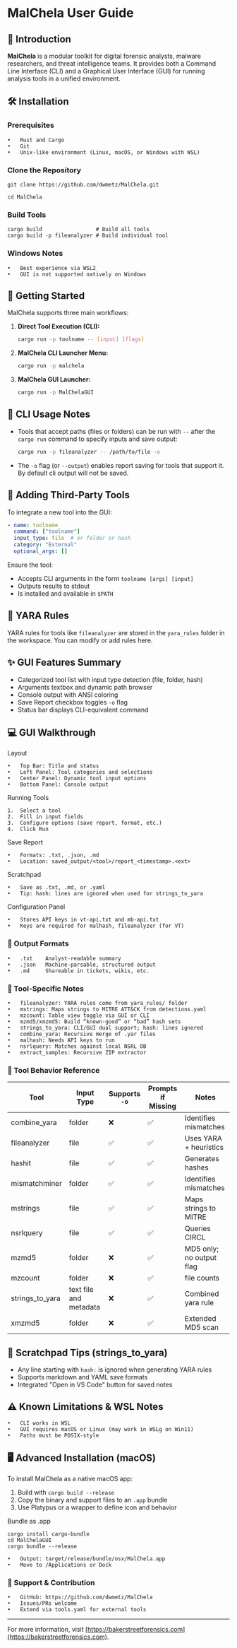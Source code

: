 
# MalChela User Guide

## 🦀 Introduction

**MalChela** is a modular toolkit for digital forensic analysts, malware researchers, and threat intelligence teams. It provides both a Command Line Interface (CLI) and a Graphical User Interface (GUI) for running analysis tools in a unified environment.


## 🛠 Installation

### Prerequisites

	•	Rust and Cargo
	•	Git
	•	Unix-like environment (Linux, macOS, or Windows with WSL)

### Clone the Repository
```
git clone https://github.com/dwmetz/MalChela.git

cd MalChela
```
### Build Tools

```
cargo build                 # Build all tools
cargo build -p fileanalyzer # Build individual tool
```
### Windows Notes

	•	Best experience via WSL2
	•	GUI is not supported natively on Windows

## 🚀 Getting Started

MalChela supports three main workflows:

1. **Direct Tool Execution (CLI):**
   ```bash
   cargo run -p toolname -- [input] [flags]
   ```
2. **MalChela CLI Launcher Menu:**
   ```bash
   cargo run -p malchela
   ```
3. **MalChela GUI Launcher:**
   ```bash
   cargo run -p MalChelaGUI
   ```

## 🔧 CLI Usage Notes

- Tools that accept paths (files or folders) can be run with `--` after the `cargo run` command to specify inputs and save output:
  ```bash
  cargo run -p fileanalyzer -- /path/to/file -o
  ```
- The `-o` flag (or `--output`) enables report saving for tools that support it. By default cli output will not be saved.


## 📁 Adding Third-Party Tools

To integrate a new tool into the GUI:

```yaml
- name: toolname
  command: ["toolname"]
  input_type: file  # or folder or hash
  category: "External"
  optional_args: []
```

Ensure the tool:
- Accepts CLI arguments in the form `toolname [args] [input]`
- Outputs results to stdout
- Is installed and available in `$PATH`

## 📂 YARA Rules

YARA rules for tools like `fileanalyzer` are stored in the `yara_rules` folder in the workspace. You can modify or add rules here.

## ✨ GUI Features Summary

- Categorized tool list with input type detection (file, folder, hash)
- Arguments textbox and dynamic path browser
- Console output with ANSI coloring
- Save Report checkbox toggles `-o` flag
- Status bar displays CLI-equivalent command

## 💻 GUI Walkthrough

Layout

	•	Top Bar: Title and status
	•	Left Panel: Tool categories and selections
	•	Center Panel: Dynamic tool input options
	•	Bottom Panel: Console output

Running Tools

	1.	Select a tool
	2.	Fill in input fields
	3.	Configure options (save report, format, etc.)
	4.	Click Run

Save Report

	•	Formats: .txt, .json, .md
	•	Location: saved_output/<tool>/report_<timestamp>.<ext>

Scratchpad

	•	Save as .txt, .md, or .yaml
	•	Tip: hash: lines are ignored when used for strings_to_yara

Configuration Panel

	•	Stores API keys in vt-api.txt and mb-api.txt
	•	Keys are required for malhash, fileanalyzer (for VT)

### 📄 Output Formats

	•	.txt	Analyst-readable summary
	•	.json	Machine-parsable, structured output
	•	.md 	Shareable in tickets, wikis, etc.

### 🧮 Tool-Specific Notes

	•	fileanalyzer: YARA rules come from yara_rules/ folder
	•	mstrings: Maps strings to MITRE ATT&CK from detections.yaml
	•	mzcount: Table view toggle via GUI or CLI 
	•	mzmd5/xmzmd5: Build “known-good” or “bad” hash sets
	•	strings_to_yara: CLI/GUI dual support; hash: lines ignored
	•	combine_yara: Recursive merge of .yar files
	•	malhash: Needs API keys to run
	•	nsrlquery: Matches against local NSRL DB
	•	extract_samples: Recursive ZIP extractor


### 🧪 Tool Behavior Reference

| Tool          | Input Type | Supports `-o` | Prompts if Missing | Notes |
|---------------|-------------|----------------|---------------------|-------|
| combine_yara | folder      | ❌             | ✅                  | Identifies mismatches || extract_samples | file      | ❌             | ✅                  | Extracts archive contents |
| fileanalyzer  | file        | ✅             | ✅                  | Uses YARA + heuristics |
| hashit | file      | ✅             | ✅                  | Generates hashes || malhash       | hash        | ✅             | ❌                  | Uses vt-cli + bazaar-cli |
| mismatchminer | folder      | ✅             | ✅                  | Identifies mismatches |
| mstrings      | file        | ✅             | ✅                  | Maps strings to MITRE |
| nsrlquery | file      | ✅             | ✅                  | Queries CIRCL || strings_to_yara | file      | ❌             | ✅                  | Generates YARA rules |
| mzmd5         | folder      | ❌             | ✅                  | MD5 only; no output flag |
| mzcount         | folder      | ❌             | ✅                  | file counts |
| strings_to_yara        | text file and metadata      | ❌             | ✅                  | Combined yara rule |
| xmzmd5        | folder      | ❌             | ✅                  | Extended MD5 scan |

## 📝 Scratchpad Tips (strings_to_yara)

- Any line starting with `hash:` is ignored when generating YARA rules
- Supports markdown and YAML save formats
- Integrated "Open in VS Code" button for saved notes

## ⚠️ Known Limitations & WSL Notes

	•	CLI works in WSL
	•	GUI requires macOS or Linux (may work in WSLg on Win11)
	•	Paths must be POSIX-style

## 🖥️ Advanced Installation (macOS)

To install MalChela as a native macOS app:
1. Build with `cargo build --release`
2. Copy the binary and support files to an `.app` bundle
3. Use Platypus or a wrapper to define icon and behavior

Bundle as .app

```
cargo install cargo-bundle
cd MalChelaGUI
cargo bundle --release
```

	•	Output: target/release/bundle/osx/MalChela.app
	•	Move to /Applications or Dock

### 🦀 Support & Contribution

	•	GitHub: https://github.com/dwmetz/MalChela
	•	Issues/PRs welcome
	•	Extend via tools.yaml for external tools
---
For more information, visit [https://bakerstreetforensics.com](https://bakerstreetforensics.com).


